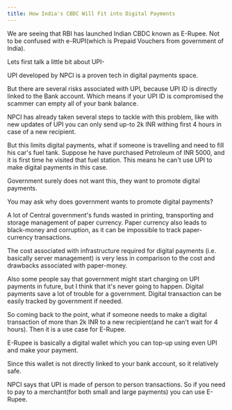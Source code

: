 ```yaml
---
title: How India's CBDC Will Fit into Digital Payments
---
```


We are seeing that RBI has launched Indian CBDC known as E-Rupee. Not to be confused with e-RUPI(which is Prepaid Vouchers from government of India).

Lets first talk a little bit about UPI-

UPI developed by NPCI is a proven tech in digital payments space.

But there are several risks associated with UPI, because UPI ID is directly linked to the Bank account. Which means if your UPI ID is compromised the scammer can empty all of your bank balance.

NPCI has already taken several steps to tackle with this problem, like with new updates of UPI you can only send up-to 2k INR withing first 4 hours in case of a new recipient.

But this limits digital payments, what if someone is travelling and need to fill his car's fuel tank. Suppose he have purchased Petroleum of INR 5000, and it is first time he visited that fuel station. This means he can't use UPI to make digital payments in this case.

Government surely does not want this, they want to promote digital payments.

You may ask why does government wants to promote digital payments?

A lot of Central government's funds wasted in printing, transporting and storage management of paper currency. Paper currency also leads to black-money and corruption, as it can be impossible to track paper-currency transactions.

The cost associated with infrastructure required for digital payments (i.e. basically server management) is very less in comparison to the cost and drawbacks associated with paper-money.

Also some people say that government might start charging on UPI payments in future, but I think that it's never going to happen. Digital payments save a lot of trouble for a government. Digital transaction can be easily tracked by government if needed.

So coming back to the point, what if someone needs to make a digital transaction of more than 2k INR to a new recipient(and he can't wait for 4 hours). Then it is a use case for E-Rupee.

E-Rupee is basically a digital wallet which you can top-up using even UPI and make your payment.

Since this wallet is not directly linked to your bank account, so it relatively safe.

NPCI says that UPI is made of person to person transactions. So if you need to pay to a merchant(for both small and large payments) you can use E-Rupee.